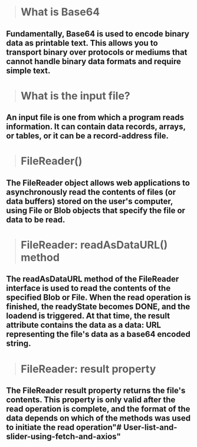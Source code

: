 ># What is Base64
## Fundamentally, Base64 is used to encode binary data as printable text. This allows you to transport binary over protocols or mediums that cannot handle binary data formats and require simple text.
># What is the input file?
## An input file is one from which a program reads information. It can contain data records, arrays, or tables, or it can be a record-address file.
># FileReader()
## The FileReader object allows web applications to asynchronously read the contents of files (or data buffers) stored on the user's computer, using  File or Blob objects that specify the file or data to be read.
># FileReader: readAsDataURL() method
## The readAsDataURL method of the FileReader interface is used to read the contents of the specified Blob or File. When the read operation is finished, the readyState becomes DONE, and the loadend is triggered. At that time, the result attribute contains the data as a data: URL representing the file's data as a base64 encoded string.
># FileReader: result property
## The FileReader result property returns the file's contents. This property is only valid after the read operation is complete, and the format of the data depends on which of the methods was used to initiate the read operation"# User-list-and-slider-using-fetch-and-axios" 
